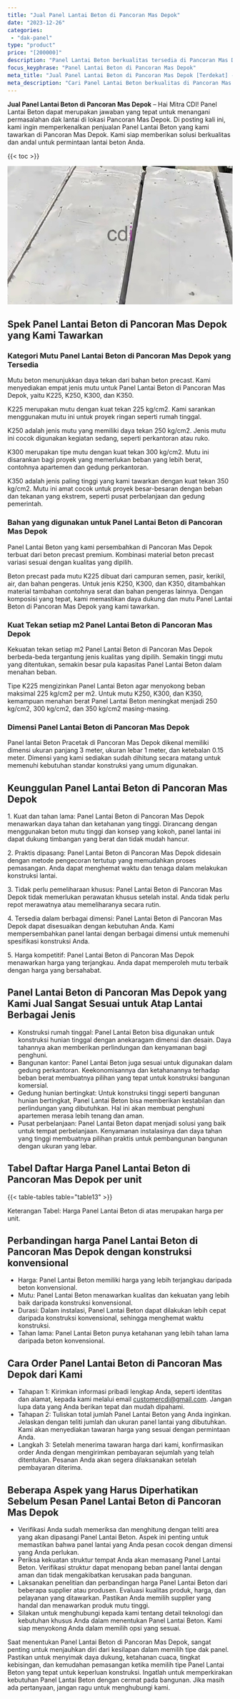 ```yaml
---
title: "Jual Panel Lantai Beton di Pancoran Mas Depok"
date: "2023-12-26"
categories:
 - "dak-panel"
type: "product"
price: "[200000]"
description: "Panel Lantai Beton berkualitas tersedia di Pancoran Mas Depok. Panel Lantai Beton dirancang untuk kebutuhan konstruksi modern dengan performa andalan. Hubungi kami sekarang."
focus_keyphrase: "Panel Lantai Beton di Pancoran Mas Depok"
meta_title: "Jual Panel Lantai Beton di Pancoran Mas Depok [Terdekat] - CDI"
meta_description: "Cari Panel Lantai Beton berkualitas di Pancoran Mas Depok?. Kami menyediakan Panel Lantai Beton premium untuk proyek konstruksi. Promo menarik hanya di sini."
---
```


**Jual Panel Lantai Beton di Pancoran Mas Depok** – Hai Mitra CDI! Panel Lantai Beton dapat merupakan jawaban yang tepat untuk menangani permasalahan dak lantai di lokasi Pancoran Mas Depok. Di posting kali ini, kami ingin memperkenalkan penjualan Panel Lantai Beton yang kami tawarkan di Pancoran Mas Depok. Kami siap memberikan solusi berkualitas dan andal untuk permintaan lantai beton Anda.

{{< toc >}}

![Jual Panel Lantai Beton di Pancoran Mas Depok](/images/dak-panel/dak-panel-06.jpg)

## Spek Panel Lantai Beton di Pancoran Mas Depok yang Kami Tawarkan

### Kategori Mutu Panel Lantai Beton di Pancoran Mas Depok yang Tersedia

Mutu beton menunjukkan daya tekan dari bahan beton precast. Kami menyediakan empat jenis mutu untuk Panel Lantai Beton di Pancoran Mas Depok, yaitu K225, K250, K300, dan K350.

K225 merupakan mutu dengan kuat tekan 225 kg/cm2. Kami sarankan menggunakan mutu ini untuk proyek ringan seperti rumah tinggal.

K250 adalah jenis mutu yang memiliki daya tekan 250 kg/cm2. Jenis mutu ini cocok digunakan kegiatan sedang, seperti perkantoran atau ruko.

K300 merupakan tipe mutu dengan kuat tekan 300 kg/cm2. Mutu ini disarankan bagi proyek yang memerlukan beban yang lebih berat, contohnya apartemen dan gedung perkantoran.

K350 adalah jenis paling tinggi yang kami tawarkan dengan kuat tekan 350 kg/cm2. Mutu ini amat cocok untuk proyek besar-besaran dengan beban dan tekanan yang ekstrem, seperti pusat perbelanjaan dan gedung pemerintah.

### Bahan yang digunakan untuk Panel Lantai Beton di Pancoran Mas Depok

Panel Lantai Beton yang kami persembahkan di Pancoran Mas Depok terbuat dari beton precast premium. Kombinasi material beton precast variasi sesuai dengan kualitas yang dipilih.

Beton precast pada mutu K225 dibuat dari campuran semen, pasir, kerikil, air, dan bahan pengeras. Untuk jenis K250, K300, dan K350, ditambahkan material tambahan contohnya serat dan bahan pengeras lainnya. Dengan komposisi yang tepat, kami memastikan daya dukung dan mutu Panel Lantai Beton di Pancoran Mas Depok yang kami tawarkan.

### Kuat Tekan setiap m2 Panel Lantai Beton di Pancoran Mas Depok

Kekuatan tekan setiap m2 Panel Lantai Beton di Pancoran Mas Depok berbeda-beda tergantung jenis kualitas yang dipilih. Semakin tinggi mutu yang ditentukan, semakin besar pula kapasitas Panel Lantai Beton dalam menahan beban.

Tipe K225 mengizinkan Panel Lantai Beton agar menyokong beban maksimal 225 kg/cm2 per m2. Untuk mutu K250, K300, dan K350, kemampuan menahan berat Panel Lantai Beton meningkat menjadi 250 kg/cm2, 300 kg/cm2, dan 350 kg/cm2 masing-masing.

### Dimensi Panel Lantai Beton di Pancoran Mas Depok

Panel lantai Beton Pracetak di Pancoran Mas Depok dikenal memiliki dimensi ukuran panjang 3 meter, ukuran lebar 1 meter, dan ketebalan 0.15 meter. Dimensi yang kami sediakan sudah dihitung secara matang untuk memenuhi kebutuhan standar konstruksi yang umum digunakan.

## Keunggulan Panel Lantai Beton di Pancoran Mas Depok

1\.  Kuat dan tahan lama: Panel Lantai Beton di Pancoran Mas Depok menawarkan daya tahan dan ketahanan yang tinggi. Dirancang dengan menggunakan beton mutu tinggi dan konsep yang kokoh, panel lantai ini dapat dukung timbangan yang berat dan tidak mudah hancur.

2\.  Praktis dipasang: Panel Lantai Beton di Pancoran Mas Depok didesain dengan metode pengecoran tertutup yang memudahkan proses pemasangan. Anda dapat menghemat waktu dan tenaga dalam melakukan konstruksi lantai.

3\.  Tidak perlu pemeliharaan khusus: Panel Lantai Beton di Pancoran Mas Depok tidak memerlukan perawatan khusus setelah instal. Anda tidak perlu repot merawatnya atau memeliharanya secara rutin.

4\.  Tersedia dalam berbagai dimensi: Panel Lantai Beton di Pancoran Mas Depok dapat disesuaikan dengan kebutuhan Anda. Kami mempersembahkan panel lantai dengan berbagai dimensi untuk memenuhi spesifikasi konstruksi Anda.

5\.  Harga kompetitif: Panel Lantai Beton di Pancoran Mas Depok menawarkan harga yang terjangkau. Anda dapat memperoleh mutu terbaik dengan harga yang bersahabat.

## Panel Lantai Beton di Pancoran Mas Depok yang Kami Jual Sangat Sesuai untuk Atap Lantai Berbagai Jenis

*   Konstruksi rumah tinggal: Panel Lantai Beton bisa digunakan untuk konstruksi hunian tinggal dengan anekaragam dimensi dan desain. Daya tahannya akan memberikan perlindungan dan kenyamanan bagi penghuni.
*   Bangunan kantor: Panel Lantai Beton juga sesuai untuk digunakan dalam gedung perkantoran. Keekonomisannya dan ketahanannya terhadap beban berat membuatnya pilihan yang tepat untuk konstruksi bangunan komersial.
*   Gedung hunian bertingkat: Untuk konstruksi tinggi seperti bangunan hunian bertingkat, Panel Lantai Beton bisa memberikan kestabilan dan perlindungan yang dibutuhkan. Hal ini akan membuat penghuni apartemen merasa lebih tenang dan aman.
*   Pusat perbelanjaan: Panel Lantai Beton dapat menjadi solusi yang baik untuk tempat perbelanjaan. Kenyamanan instalasinya dan daya tahan yang tinggi membuatnya pilihan praktis untuk pembangunan bangunan dengan ukuran yang lebar.

## Tabel Daftar Harga Panel Lantai Beton di Pancoran Mas Depok per unit

{{< table-tables table="table13" >}}

Keterangan Tabel: Harga Panel Lantai Beton di atas merupakan harga per unit.

## Perbandingan harga Panel Lantai Beton di Pancoran Mas Depok dengan konstruksi konvensional

*   Harga: Panel Lantai Beton memiliki harga yang lebih terjangkau daripada beton konvensional.
*   Mutu: Panel Lantai Beton menawarkan kualitas dan kekuatan yang lebih baik daripada konstruksi konvensional.
*   Durasi: Dalam instalasi, Panel Lantai Beton dapat dilakukan lebih cepat daripada konstruksi konvensional, sehingga menghemat waktu konstruksi.
*   Tahan lama: Panel Lantai Beton punya ketahanan yang lebih tahan lama daripada beton konvensional.

## Cara Order Panel Lantai Beton di Pancoran Mas Depok dari Kami

*   Tahapan 1: Kirimkan informasi pribadi lengkap Anda, seperti identitas dan alamat, kepada kami melalui email customercdi@gmail.com. Jangan lupa data yang Anda berikan tepat dan mudah dipahami.
*   Tahapan 2: Tuliskan total jumlah Panel Lantai Beton yang Anda inginkan. Jelaskan dengan teliti jumlah dan ukuran panel lantai yang dibutuhkan. Kami akan menyediakan tawaran harga yang sesuai dengan permintaan Anda.
*   Langkah 3: Setelah menerima tawaran harga dari kami, konfirmasikan order Anda dengan mengirimkan pembayaran sejumlah yang telah ditentukan. Pesanan Anda akan segera dilaksanakan setelah pembayaran diterima.
## Beberapa Aspek yang Harus Diperhatikan Sebelum Pesan Panel Lantai Beton di Pancoran Mas Depok

*   Verifikasi Anda sudah memeriksa dan menghitung dengan teliti area yang akan dipasangi Panel Lantai Beton. Aspek ini penting untuk memastikan bahwa panel lantai yang Anda pesan cocok dengan dimensi yang Anda perlukan.
*   Periksa kekuatan struktur tempat Anda akan memasang Panel Lantai Beton. Verifikasi struktur dapat menopang beban panel lantai dengan aman dan tidak mengakibatkan kerusakan pada bangunan.
*   Laksanakan penelitian dan perbandingan harga Panel Lantai Beton dari beberapa supplier atau produsen. Evaluasi kualitas produk, harga, dan pelayanan yang ditawarkan. Pastikan Anda memilih supplier yang handal dan menawarkan produk mutu tinggi.
*   Silakan untuk menghubungi kepada kami tentang detail teknologi dan kebutuhan khusus Anda dalam menentukan Panel Lantai Beton. Kami siap menyokong Anda dalam memilih opsi yang sesuai.

Saat menentukan Panel Lantai Beton di Pancoran Mas Depok, sangat penting untuk menjauhkan diri dari kesilapan dalam memilih tipe dak panel. Pastikan untuk menyimak daya dukung, ketahanan cuaca, tingkat kebisingan, dan kemudahan pemasangan ketika memilih tipe Panel Lantai Beton yang tepat untuk keperluan konstruksi. Ingatlah untuk memperkirakan kebutuhan Panel Lantai Beton dengan cermat pada bangunan. Jika masih ada pertanyaan, jangan ragu untuk menghubungi kami.